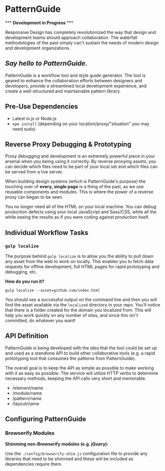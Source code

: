 # PatternGuide

\*\*\* **Development in Progress** \*\*\*

Responsive Design has completely revolutionized the way that design and development
teams should approach collaboration. The waterfall methodologies of the past simply
can't sustain the needs of modern design and development organizations.

## _Say hello to PatternGuide._

PatternGuide is a workflow tool and style guide generator. The tool is geared to enhance the collaboration efforts between designers and developers, provide a streamlined local development experience, and create a well-structured and maintainable pattern library.


## Pre-Use Dependencies

* Latest io.js or Node.js
* `npm install` (depending on your location/proxy/"situation" you may need sudo)

## Reverse Proxy Debugging & Prototyping

Proxy debugging and development is an extremely powerful piece in your arsenal when you being using it correctly. By reverse proxying assets,
you can decide which files need to be part of your local set and which files can be served from a live server.

When building design systems (which is PatternGuide's purpose) the touching over of **every, single page** is a thing of the past, as we use 
reusable components and modules. This is where the power of a reverse proxy can began to be seen.

You no longer need all of the HTML on your local machine. You can debug production defects using your local JavaScript and Sass/CSS, while all the while
seeing the results as if you were coding against production itself.

## Individual Workflow Tasks

### `gulp localize`

The purpose behind `gulp localize` is to allow you the ability to pull down any asset from the web to work on locally. This enables you to fetch data requests for offline development, full HTML pages for rapid prototyping and debugging, etc.

**How do you run it?**

`gulp localize --asset=github.com/index.html`

You should see a successful output on the command line and then you will find the asset available via the `localized` directory in your repo. You'll notice that there is a folder created for the domain you localized from. This will help you work quickly on any number of sites, and since this isn't committed, do whatever you want!

## API Definition

PatternGuide is being developed with the idea that the tool could be set up and
used as a standlone API to build other collaborative tools (e.g. a rapid prototyping tool that consumes the patterns from PatternGuide).

The overall goal is to keep the API as simple as possible to make working with it as easy as possible. The service will utilize HTTP verbs to determine necessary methods, keeping the API calls very short and memorable.

* /element/name
* /module/name
* /pattern/name
* /layout/name


## Configuring PatternGuide

### Browserify Modules

**Shimming non-Browserify modules (e.g. jQuery):**

Use the `./config/browserify-shim.js` configuration file to provide any libraries that need to be shimmed and these will be included as dependencies require them.
